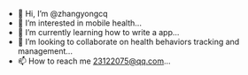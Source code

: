 - 👋 Hi, I’m @zhangyongcq
- 👀 I’m interested in mobile health...
- 🌱 I’m currently learning how to write a app...
- 💞️ I’m looking to collaborate on health behaviors tracking and management...
- 📫 How to reach me 23122075@qq.com...

<!---
zhangyongcq/zhangyongcq is a ✨ special ✨ repository because its `README.md` (this file) appears on your GitHub profile.
You can click the Preview link to take a look at your changes.
--->
